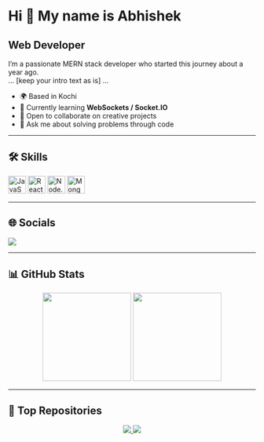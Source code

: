 # Hi 👋 My name is Abhishek

## Web Developer

I’m a passionate MERN stack developer who started this journey about a year ago.  
... [keep your intro text as is] ...

- 🌍 Based in Kochi  
- 🧠 Currently learning **WebSockets / Socket.IO**  
- 👥 Open to collaborate on creative projects  
- 💬 Ask me about solving problems through code  

---

## 🛠 Skills
<p align="left">
  <!-- Group icons in rows for better wrapping -->
  <img src="https://raw.githubusercontent.com/danielcranney/readme-generator/main/public/icons/skills/javascript-colored.svg" width="36" height="36" alt="JavaScript" />
  <img src="https://raw.githubusercontent.com/danielcranney/readme-generator/main/public/icons/skills/react-colored.svg" width="36" height="36" alt="React" />
  <img src="https://raw.githubusercontent.com/danielcranney/readme-generator/main/public/icons/skills/nodejs-colored.svg" width="36" height="36" alt="Node.js" />
  <img src="https://raw.githubusercontent.com/danielcranney/readme-generator/main/public/icons/skills/mongodb-colored.svg" width="36" height="36" alt="MongoDB" />
  <!-- Add the rest as needed -->
</p>

---

## 🌐 Socials
<p align="left">
  <a href="https://github.com/Abhishek-Achuthan">
    <img src="https://img.shields.io/badge/GitHub-000000?style=for-the-badge&logo=github&logoColor=white" />
  </a>
</p>

---

## 📊 GitHub Stats
<p align="center">
  <img src="https://github-readme-stats.vercel.app/api?username=Abhishek-Achuthan&show_icons=true&theme=radical" height="180em" />
  <img src="https://github-readme-streak-stats.herokuapp.com/?user=Abhishek-Achuthan&theme=radical" height="180em" />
</p>

---

## 📌 Top Repositories
<p align="center">
  <a href="https://github.com/Abhishek-Achuthan/CODEHIVE">
    <img src="https://github-readme-stats.vercel.app/api/pin/?username=Abhishek-Achuthan&repo=CODEHIVE&theme=radical" />
  </a>
  <a href="https://github.com/Abhishek-Achuthan/ComicAura">
    <img src="https://github-readme-stats.vercel.app/api/pin/?username=Abhishek-Achuthan&repo=ComicAura&theme=radical" />
  </a>
</p>
